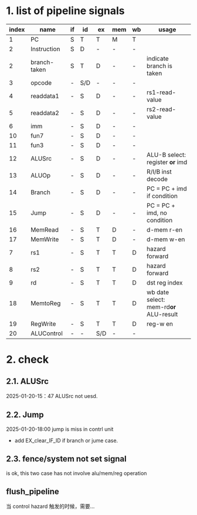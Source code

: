 
# 1. list of pipeline signals 
|index|name|if|id|ex|mem|wb|usage|
|-|----|----|----|----|----|----|--|
|1|PC|S|T|T|M|T||
|2|Instruction|S|D|-|-|-||
|2|branch-taken|S|T|D|-|-|indicate branch is taken|
|3|opcode|-|S/D|-|-|-||
|4|readdata1|-|S|D|-|-|rs1-read-value|
|5|readdata2|-|S|D|-|-|rs2-read-value|
|6|imm|-|S|D|-|-||
|10|fun7|-|S|D|-|-||
|11|fun3|-|S|D|-|-||
|12|ALUSrc|-|S|D|-|-|ALU-B select: <br> register **or** imd|
|13|ALUOp|-|S|D|-|-|R/I/B inst decode|
|14|Branch|-|S|D|-|-|PC = PC + imd if condition|
|15|Jump|-|S|D|-|-|PC = PC + imd, no condition|
|16|MemRead|-|S|T|D|-|d-mem r-en|
|17|MemWrite|-|S|T|D|-|d-mem w-en|
|7|rs1|-|S|T|T|D|hazard <br> forward|
|8|rs2|-|S|T|T|D|hazard <br> forward|
|9|rd|-|S|T|T|D|dst reg index|
|18|MemtoReg|-|S|T|T|D| wb date select: <br> mem-rd**or** ALU-result|
|19|RegWrite|-|S|T|T|D|reg-w en|
|20|ALUControl|-|-|S/D|-|-||

# 2. check
## 2.1. ALUSrc
2025-01-20-15：47
ALUSrc not uesd.

## 2.2. Jump
2025-01-20-18:00
jump is miss in contrl unit
- add EX_clear_IF_ID if branch or jume case.

## 2.3. fence/system not set signal
is ok, this two case has not involve alu/mem/reg operation

## flush_pipeline
当 control hazard 触发的时候，需要...




